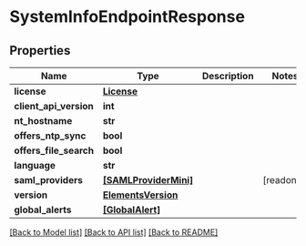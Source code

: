 # SystemInfoEndpointResponse


## Properties
Name | Type | Description | Notes
------------ | ------------- | ------------- | -------------
**license** | [**License**](License.md) |  | 
**client_api_version** | **int** |  | 
**nt_hostname** | **str** |  | 
**offers_ntp_sync** | **bool** |  | 
**offers_file_search** | **bool** |  | 
**language** | **str** |  | 
**saml_providers** | [**[SAMLProviderMini]**](SAMLProviderMini.md) |  | [readonly] 
**version** | [**ElementsVersion**](ElementsVersion.md) |  | 
**global_alerts** | [**[GlobalAlert]**](GlobalAlert.md) |  | 

[[Back to Model list]](../#documentation-for-models) [[Back to API list]](../#documentation-for-api-endpoints) [[Back to README]](../)


